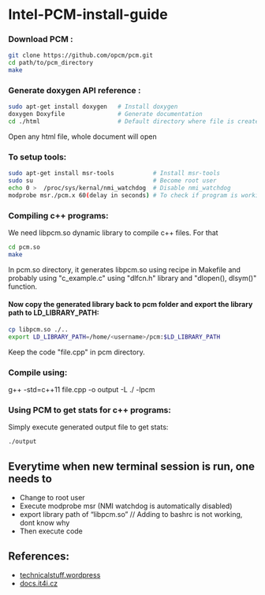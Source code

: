 # Intel-PCM-install-guide
### Download PCM :
```bash
git clone https://github.com/opcm/pcm.git
cd path/to/pcm_directory
make
```
### Generate doxygen API reference :
```bash
sudo apt-get install doxygen   # Install doxygen
doxygen Doxyfile               # Generate documentation
cd ./html                      # Default directory where file is created
```
Open any html file, whole document will open
### To setup tools:
```bash
sudo apt-get install msr-tools           # Install msr-tools
sudo su                                  # Become root user
echo 0 >  /proc/sys/kernal/nmi_watchdog  # Disable nmi_watchdog
modprobe msr./pcm.x 60(delay in seconds) # To check if program is working
```

### Compiling c++ programs:
We need libpcm.so dynamic library to compile c++ files. For that
```bash
cd pcm.so
make
```
In pcm.so directory, it generates libpcm.so using recipe in Makefile and probably using "c_example.c" using "dlfcn.h" library and "dlopen(), dlsym()" function.

#### Now copy the generated library back to pcm folder and export the library path to LD_LIBRARY_PATH:
```bash
cp libpcm.so ./..
export LD_LIBRARY_PATH=/home/<username>/pcm:$LD_LIBRARY_PATH
```  
Keep the code "file.cpp" in pcm directory.

### Compile using:
g++ -std=c++11 file.cpp -o output -L ./ -lpcm

### Using PCM to get stats for c++ programs:
Simply execute generated output file to get stats:
```bash
./output
```

## Everytime when new terminal session is run, one needs to
* Change to root user
* Execute modprobe msr (NMI watchdog is automatically disabled)
* export library path of “libpcm.so” // Adding to bashrc is not working, dont know why
* Then execute code


## References:
* [technicalstuff.wordpress](https://technicalandstuff.wordpress.com/2015/05/15/using-intels-pcm-in-linux-and-inside-c/)
* [docs.it4i.cz](https://docs.it4i.cz/software/debuggers/intel-performance-counter-monitor/)





